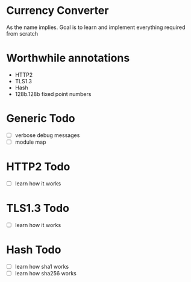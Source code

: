 # Currency Converter
As the name implies. Goal is to learn and implement everything required from scratch

# Worthwhile annotations
* HTTP2
* TLS1.3
* Hash
* 128b.128b fixed point numbers

# Generic Todo
- [ ] verbose debug messages
- [ ] module map

# HTTP2 Todo
- [ ] learn how it works

# TLS1.3 Todo
- [ ] learn how it works

# Hash Todo
- [ ] learn how sha1 works
- [ ] learn how sha256 works